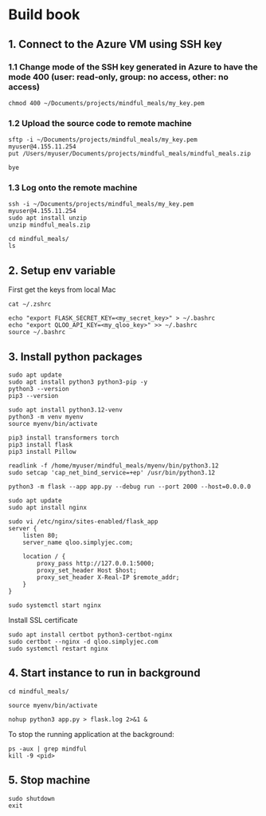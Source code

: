 # Build book

## 1. Connect to the Azure VM using SSH key

### 1.1 Change mode of the SSH key generated in Azure to have the mode 400 (user: read-only, group: no access, other: no access)
```
chmod 400 ~/Documents/projects/mindful_meals/my_key.pem
```

### 1.2 Upload the source code to remote machine
```
sftp -i ~/Documents/projects/mindful_meals/my_key.pem myuser@4.155.11.254
put /Users/myuser/Documents/projects/mindful_meals/mindful_meals.zip

bye
```

### 1.3 Log onto the remote machine
```
ssh -i ~/Documents/projects/mindful_meals/my_key.pem myuser@4.155.11.254
sudo apt install unzip
unzip mindful_meals.zip 

cd mindful_meals/
ls
```

## 2. Setup env variable

First get the keys from local Mac
```
cat ~/.zshrc    
```

```
echo "export FLASK_SECRET_KEY=<my_secret_key>" > ~/.bashrc
echo "export QLOO_API_KEY=<my_qloo_key>" >> ~/.bashrc
source ~/.bashrc
```

## 3. Install python packages
```
sudo apt update
sudo apt install python3 python3-pip -y
python3 --version
pip3 --version

sudo apt install python3.12-venv
python3 -m venv myenv
source myenv/bin/activate

pip3 install transformers torch 
pip3 install flask
pip3 install Pillow

readlink -f /home/myuser/mindful_meals/myenv/bin/python3.12
sudo setcap 'cap_net_bind_service=+ep' /usr/bin/python3.12

python3 -m flask --app app.py --debug run --port 2000 --host=0.0.0.0
```

```
sudo apt update
sudo apt install nginx

sudo vi /etc/nginx/sites-enabled/flask_app
server {
    listen 80;
    server_name qloo.simplyjec.com;

    location / {
        proxy_pass http://127.0.0.1:5000;
        proxy_set_header Host $host;
        proxy_set_header X-Real-IP $remote_addr;
    }
}

sudo systemctl start nginx
```

Install SSL certificate
```
sudo apt install certbot python3-certbot-nginx
sudo certbot --nginx -d qloo.simplyjec.com
sudo systemctl restart nginx
```

## 4. Start instance to run in background
```
cd mindful_meals/

source myenv/bin/activate

nohup python3 app.py > flask.log 2>&1 &
```

To stop the running application at the background:
```
ps -aux | grep mindful
kill -9 <pid>
```

## 5. Stop machine
```
sudo shutdown
exit
```